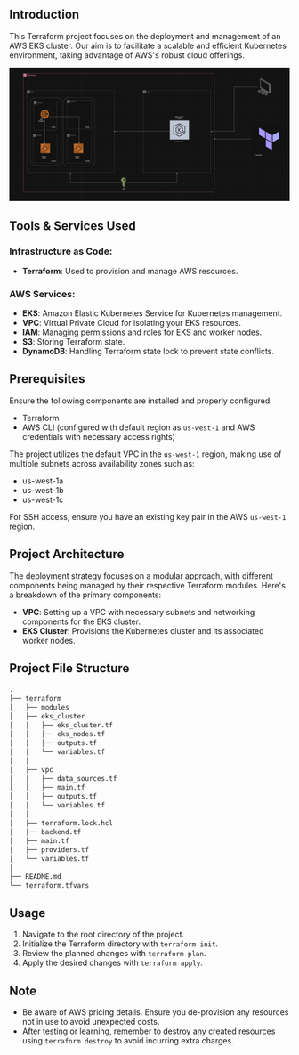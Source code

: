 ## Introduction

This Terraform project focuses on the deployment and management of an AWS EKS cluster. Our aim is to facilitate a scalable and efficient Kubernetes environment, taking advantage of AWS's robust cloud offerings.

![EKS-Cluster Architecture Diagram](./images/EKS-Terraform.png)

## Tools & Services Used

### Infrastructure as Code:

- **Terraform**: Used to provision and manage AWS resources.

### AWS Services:

- **EKS**: Amazon Elastic Kubernetes Service for Kubernetes management.
- **VPC**: Virtual Private Cloud for isolating your EKS resources.
- **IAM**: Managing permissions and roles for EKS and worker nodes.
- **S3**: Storing Terraform state.
- **DynamoDB**: Handling Terraform state lock to prevent state conflicts.

## Prerequisites

Ensure the following components are installed and properly configured:

- Terraform
- AWS CLI (configured with default region as `us-west-1` and AWS credentials with necessary access rights)

The project utilizes the default VPC in the `us-west-1` region, making use of multiple subnets across availability zones such as:

- us-west-1a
- us-west-1b
- us-west-1c

For SSH access, ensure you have an existing key pair in the AWS `us-west-1` region.

## Project Architecture

The deployment strategy focuses on a modular approach, with different components being managed by their respective Terraform modules. Here's a breakdown of the primary components:

- **VPC**: Setting up a VPC with necessary subnets and networking components for the EKS cluster.
- **EKS Cluster**: Provisions the Kubernetes cluster and its associated worker nodes.

## Project File Structure
```
.
├── terraform
│   ├── modules
│   ├── eks_cluster
│   │   ├── eks_cluster.tf
│   │   ├── eks_nodes.tf
│   │   ├── outputs.tf
│   │   └── variables.tf
│   │
│   ├── vpc
│   │   ├── data_sources.tf
│   │   ├── main.tf
│   │   ├── outputs.tf
│   │   └── variables.tf
│   │
│   ├── terraform.lock.hcl
│   ├── backend.tf
│   ├── main.tf
│   ├── providers.tf
│   └── variables.tf
│
├── README.md
└── terraform.tfvars
```


## Usage

1. Navigate to the root directory of the project.
2. Initialize the Terraform directory with `terraform init`.
3. Review the planned changes with `terraform plan`.
4. Apply the desired changes with `terraform apply`.

## Note

* Be aware of AWS pricing details. Ensure you de-provision any resources not in use to avoid unexpected costs.
* After testing or learning, remember to destroy any created resources using `terraform destroy` to avoid incurring extra charges.
